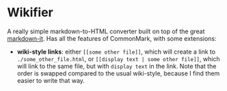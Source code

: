 # Wikifier

A really simple markdown-to-HTML converter built on top of the great [markdown-it](https://github.com/rlidwka/markdown-it.rs). Has all the features of CommonMark, with some extensions:

- **wiki-style links**: either `[[some other file]]`, which will create a link to `./some_other_file.html`, or `[[display text | some other file]]`, which will link to the same file, but with `display text` in the link. Note that the order is swapped compared to the usual wiki-style, because I find them easier to write that way.
<!-- - **unsafe text!**: this feature is mainly here because I intend to use it for my D&D campaign, where I am setting up a little wiki with setting information. For reusability I make my DM notes in the same files, but obviously my players cannot see those. Enter safe blocks: everything inside `%%%` blocks (like code blocks), is visible after compilation, but nothing outside those blocks will be. Pass a command-line `--unsafe` option to compile the full file. All other markup (headers, block quotes, etc) are usable inside safe blocks like they are anywhere else. -->
